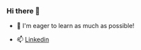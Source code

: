 ### Hi there 👋

- 💬 I'm eager to learn as much as possible!

- 📫 <a href= "www.linkedin.com/in/warren-murdock-lazar-3890b4162">Linkedin</a>

<!--
**Warrenmurdocklazar/Warrenmurdocklazar** is a ✨ _special_ ✨ repository because its `README.md` (this file) appears on your GitHub profile.

Here are some ideas to get you started:

- 🔭 I’m currently working on ...
- 🌱 I’m currently learning ...
- 👯 I’m looking to collaborate on ...
- 🤔 I’m looking for help with ...
- 💬 Ask me about ...
- 📫 How to reach me:<a href="www.linkedin.com/in/warren-murdock-lazar-3890b4162"></a>

- 😄 Pronouns: ...
- ⚡ Fun fact: ...
-->
